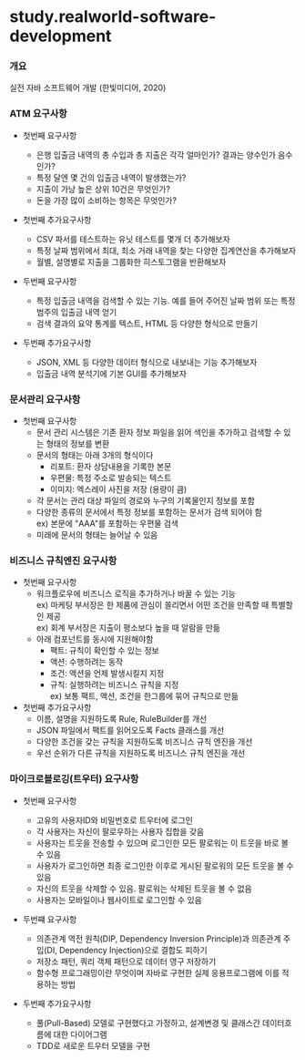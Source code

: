 # study.realworld-software-development

### 개요
실전 자바 소프트웨어 개발 (한빛미디어, 2020)

### ATM 요구사항
+ 첫번째 요구사항
  - 은행 입출금 내역의 총 수입과 총 지출은 각각 얼마인가? 결과는 양수인가 음수인가?
  - 특정 달엔 몇 건의 입출금 내역이 발생했는가?
  - 지출이 가낭 높은 상위 10건은 무엇인가?
  - 돈을 가장 많이 소비하는 항목은 무엇인가?
+ 첫번째 추가요구사항
  - CSV 파서를 테스트하는 유닛 테스트를 몇개 더 추가해보자
  - 특정 날짜 범위에서 최대, 최소 거래 내역을 찾는 다양한 집계연산을 추가해보자
  - 월별, 설명별로 지출을 그룹화한 히스토그램을 반환해보자
  
+ 두번째 요구사항
  - 특정 입출금 내역을 검색할 수 있는 기능. 예를 들어 주어진 날짜 범위 또는 특정 범주의 입출금 내역 얻기
  - 검색 결과의 요약 통계를 텍스트, HTML 등 다양한 형식으로 만들기
+ 두번째 추가요구사항
  - JSON, XML 등 다양한 데이터 형식으로 내보내는 기능 추가해보자
  - 입출금 내역 분석기에 기본 GUI를 추가해보자
  
  
### 문서관리 요구사항
+ 첫번째 요구사항
  - 문서 관리 시스템은 기존 환자 정보 파일을 읽어 색인을 추가하고 검색할 수 있는 형태의 정보를 변환
  - 문서의 형태는 아래 3개의 형식이다
    * 리포트: 환자 상담내용을 기록한 본문
    * 우편물: 특정 주소로 발송되는 텍스트
    * 이미지: 엑스레이 사진을 저장 (용량이 큼)
  - 각 문서는 관리 대상 파일의 경로와 누구의 기록물인지 정보를 포함
  - 다양한 종류의 문서에서 특정 정보를 포함하는 문서가 검색 되어야 함<br/>
    ex) 본문에 "AAA"를 포함하는 우편물 검색
  - 미래에 문서의 형태는 늘어날 수 있음
 
 
### 비즈니스 규칙엔진 요구사항
+ 첫번째 요구사항
  - 워크플로우에 비즈니스 로직을 추가하거나 바꿀 수 있는 기능<br/>
    ex) 마케팅 부서장은 한 제품에 관심이 쏠리면서 어떤 조건을 만족할 때 특별할인 제공<br/>
    ex) 회계 부서장은 지출이 평소보다 높을 때 알람을 만듦
  - 아래 컴포넌트를 동시에 지원해야함
    * 팩트: 규칙이 확인할 수 있는 정보
    * 액션: 수행하려는 동작
    * 조건: 액션을 언제 발생시킬지 지정
    * 규칙: 실행하려는 비즈니스 규칙을 지정<br/>
      ex) 보통 팩트, 액션, 조건을 한그룹에 묶어 규칙으로 만듦
+ 첫번째 추가요구사항
  - 이름, 설명을 지원하도록 Rule, RuleBuilder를 개선
  - JSON 파일에서 팩트를 읽어오도록 Facts 클래스를 개선
  - 다양한 조건을 갖는 규칙을 지원하도록 비즈니스 규칙 엔진을 개선
  - 우선 순위가 다른 규칙을 지원하도록 비즈니스 규칙 엔진을 개선
  

### 마이크로블로깅(트우터) 요구사항
+ 첫번째 요구사항
  - 고유의 사용자ID와 비밀번호로 트우터에 로그인
  - 각 사용자는 자신이 팔로우하는 사용자 집합을 갖음
  - 사용자는 트웃을 전송할 수 있으며 로그인한 모든 팔로워는 이 트웃을 바로 볼 수 있음
  - 사용자가 로그인하면 최종 로그인한 이후로 게시된 팔로워의 모든 트웃을 볼 수 있음
  - 자신의 트웃을 삭제할 수 있음. 팔로워는 삭제된 트웃을 볼 수 없음
  - 사용자는 모바일이나 웹사이트로 로그인할 수 있음

+ 두번쨰 요구사항
  - 의존관계 역전 원칙(DIP, Dependency Inversion Principle)과 의존관계 주입(DI, Dependency Injection)으로 결합도 피하기
  - 저장소 패턴, 쿼리 객체 패턴으로 데이터 영구 저장하기
  - 함수형 프로그래밍이란 무엇이며 자바로 구현한 실제 응용프로그램에 이를 적용하는 방법
+ 두번째 추가요구사항
  - 풀(Pull-Based) 모델로 구현했다고 가정하고, 설계변경 및 클래스간 데이터흐름에 대한 다이어그램
  - TDD로 새로운 트우터 모델을 구현